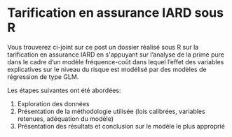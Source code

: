 # Tarification en assurance IARD sous R

Vous trouverez ci-joint sur ce post un dossier réalisé sous R sur la tarification en assurance IARD en s'appuyant sur l’analyse de la prime pure dans le cadre d’un modèle fréquence-coût dans lequel l’effet des variables explicatives sur le niveau du risque est modélisé par des modèles de régression de type GLM.

Les étapes suivantes ont été abordées:
1. Exploration des données
2. Présentation de la méthodologie utilisée (lois calibrées, variables retenues, adéquation du modèle)
3. Présentation des résultats et conclusion sur le modèle le plus approprié
